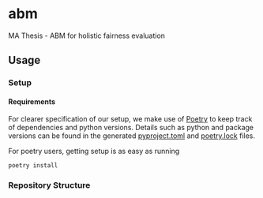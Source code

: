 # abm

MA Thesis - ABM for holistic fairness evaluation

## Usage

### Setup

#### Requirements

For clearer specification of our setup, we make use of
[Poetry](https://python-poetry.org/) to keep track of dependencies and python
versions. Details such as python and package versions can be found in the
generated [pyproject.toml](pyproject.toml) and [poetry.lock](poetry.lock) files.

For poetry users, getting setup is as easy as running

```terminal
poetry install
```

### Repository Structure
